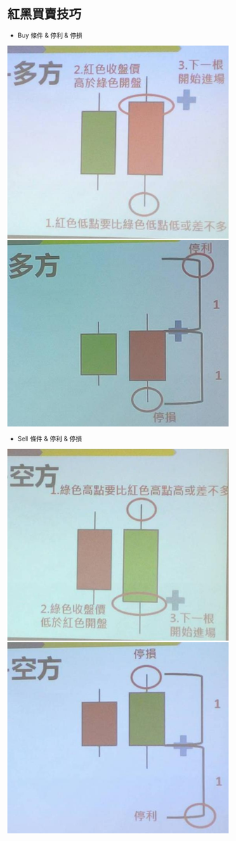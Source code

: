 # 紅黑買賣技巧


- Buy 條件 & 停利 & 停損


![](images/多方.jpg)
![](images/多方停損停利.jpg)


- Sell 條件 & 停利 & 停損

![](images/空方.jpg)
![](images/空方停損停利.jpg)
